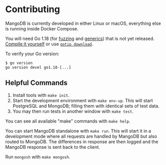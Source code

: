 # Contributing

MangoDB is currently developed in either Linux or macOS, everything else is running inside Docker Compose. 

You will need Go 1.18 (for [fuzzing](https://go.dev/blog/fuzz-beta) and [generics](https://go.dev/blog/generics-proposal)) that is not yet released.
[Compile it yourself](https://golang.org/doc/install/source) or use [`gotip download`](https://pkg.go.dev/golang.org/dl/gotip).

To verify your Go version:
```
$ go version
go version devel go1.18-[...]
```
## Helpful Commands

1. Install tools with `make init`.
2. Start the development environment with `make env-up`.
   This will start PostgreSQL and MongoDB; filling them with identical sets of test data.
3. You may then run tests in another window with `make test`. 

You can see all available "make" commands with `make help`.

You can start MangoDB standalone with `make run`. 
This will start it in a development mode where all requests are handled by MangoDB but also routed to MongoDB. 
The differences in response are then logged and the MangoDB response is sent back to the client.

Run `mongosh` with `make mongosh`.
